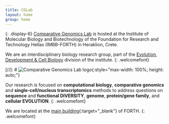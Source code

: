 ```yaml
---
title: CGLab
layout: home
group: home
---
```


<!-- ## CGLab @ IMBB-FORTH <br> -->
{: .display-6}
[Comparative Genomics Lab](https://www.imbb.forth.gr/en/research/Alexandros-Pittis.62/) is hosted at the Institute of Molecular Biology and Biotechnology of the Foundation for Research and Technology Hellas (IMBB-FORTH) in Heraklion, Crete. 

We are an interdisciplinary biology research group, part of the [Evolution, Development & Cell Biology](https://www.imbb.forth.gr/en/research/lab-Evolution-Development-Cell-Biology.4/) division of the institute.
{: .welcomefont}

[//]: # ![Comparative Genomics Lab logo](static/img/logo/jf_retreat_logo.svg){:style="max-width: 100%; height: auto;"}

Our research is focused on **computational biology**, **comparative genomics** and **single-cell/nucleus transcriptomics** methods to address questions on **sequence** and **functional DIVERSITY**, **genome**, **protein/gene family**, and **cellular EVOLUTION**.
{: .welcomefont}

We are located at the [main building](https://maps.app.goo.gl/8AmNF7YQPdxtm8mK7){:target="_blank"} of FORTH.
{: .welcomefont}
